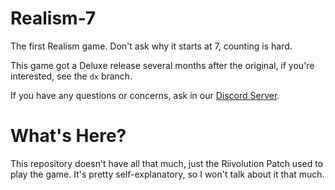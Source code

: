 # Realism-7
The first Realism game. Don't ask why it starts at 7, counting is hard.

This game got a Deluxe release several months after the original, if
you're interested, see the `dx` branch.

If you have any questions or concerns, ask in our [Discord Server][discord].

# What's Here?

This repository doesn't have all that much, just the Riivolution Patch used to play the game.
It's pretty self-explanatory, so I won't talk about it that much.


<!-- Links -->
[NSMBWer+]: https://github.com/Ryguy0777/NSMBWerPlus
[discord]: https://discord.gg/ycRTYaYPu3
